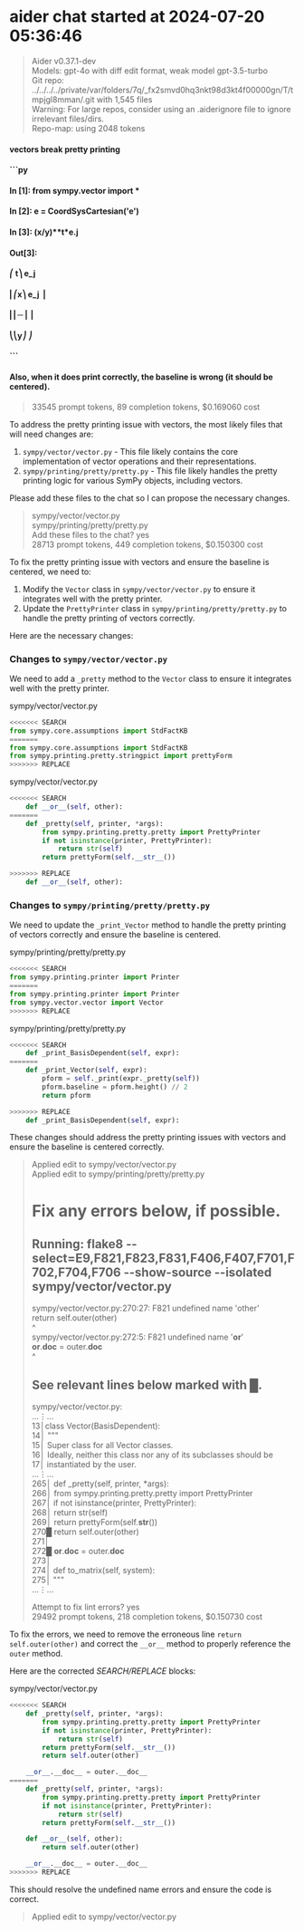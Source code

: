 
# aider chat started at 2024-07-20 05:36:46

> Aider v0.37.1-dev  
> Models: gpt-4o with diff edit format, weak model gpt-3.5-turbo  
> Git repo: ../../../../private/var/folders/7q/_fx2smvd0hq3nkt98d3kt4f00000gn/T/tmpjgl8mman/.git with 1,545 files  
> Warning: For large repos, consider using an .aiderignore file to ignore irrelevant files/dirs.  
> Repo-map: using 2048 tokens  

#### vectors break pretty printing  
#### ```py  
#### In [1]: from sympy.vector import *  
####   
#### In [2]: e = CoordSysCartesian('e')  
####   
#### In [3]: (x/y)**t*e.j  
#### Out[3]:  
#### ⎛   t⎞ e_j  
#### ⎜⎛x⎞ e_j ⎟  
#### ⎜⎜─⎟ ⎟  
#### ⎝⎝y⎠ ⎠  
#### ```  
####   
#### Also, when it does print correctly, the baseline is wrong (it should be centered).  
> 33545 prompt tokens, 89 completion tokens, $0.169060 cost  

To address the pretty printing issue with vectors, the most likely files that will need changes are:

1. `sympy/vector/vector.py` - This file likely contains the core implementation of vector operations and their representations.
2. `sympy/printing/pretty/pretty.py` - This file likely handles the pretty printing logic for various SymPy objects, including vectors.

Please add these files to the chat so I can propose the necessary changes.

> sympy/vector/vector.py  
> sympy/printing/pretty/pretty.py  
> Add these files to the chat? yes  
> 28713 prompt tokens, 449 completion tokens, $0.150300 cost  

To fix the pretty printing issue with vectors and ensure the baseline is centered, we need to:

1. Modify the `Vector` class in `sympy/vector/vector.py` to ensure it integrates well with the pretty printer.
2. Update the `PrettyPrinter` class in `sympy/printing/pretty/pretty.py` to handle the pretty printing of vectors correctly.

Here are the necessary changes:

### Changes to `sympy/vector/vector.py`

We need to add a `_pretty` method to the `Vector` class to ensure it integrates well with the pretty printer.

sympy/vector/vector.py
```python
<<<<<<< SEARCH
from sympy.core.assumptions import StdFactKB
=======
from sympy.core.assumptions import StdFactKB
from sympy.printing.pretty.stringpict import prettyForm
>>>>>>> REPLACE
```

sympy/vector/vector.py
```python
<<<<<<< SEARCH
    def __or__(self, other):
=======
    def _pretty(self, printer, *args):
        from sympy.printing.pretty.pretty import PrettyPrinter
        if not isinstance(printer, PrettyPrinter):
            return str(self)
        return prettyForm(self.__str__())

>>>>>>> REPLACE
    def __or__(self, other):
```

### Changes to `sympy/printing/pretty/pretty.py`

We need to update the `_print_Vector` method to handle the pretty printing of vectors correctly and ensure the baseline is centered.

sympy/printing/pretty/pretty.py
```python
<<<<<<< SEARCH
from sympy.printing.printer import Printer
=======
from sympy.printing.printer import Printer
from sympy.vector.vector import Vector
>>>>>>> REPLACE
```

sympy/printing/pretty/pretty.py
```python
<<<<<<< SEARCH
    def _print_BasisDependent(self, expr):
=======
    def _print_Vector(self, expr):
        pform = self._print(expr._pretty(self))
        pform.baseline = pform.height() // 2
        return pform

>>>>>>> REPLACE
    def _print_BasisDependent(self, expr):
```

These changes should address the pretty printing issues with vectors and ensure the baseline is centered correctly.

> Applied edit to sympy/vector/vector.py  
> Applied edit to sympy/printing/pretty/pretty.py  
>  
> # Fix any errors below, if possible.  
>  
> ## Running: flake8 --select=E9,F821,F823,F831,F406,F407,F701,F702,F704,F706 --show-source --isolated sympy/vector/vector.py  
>  
> sympy/vector/vector.py:270:27: F821 undefined name 'other'  
> return self.outer(other)  
> ^  
> sympy/vector/vector.py:272:5: F821 undefined name '__or__'  
> __or__.__doc__ = outer.__doc__  
> ^  
>  
> ## See relevant lines below marked with █.  
>  
> sympy/vector/vector.py:  
> ...⋮...  
> 13│class Vector(BasisDependent):  
> 14│    """  
> 15│    Super class for all Vector classes.  
> 16│    Ideally, neither this class nor any of its subclasses should be  
> 17│    instantiated by the user.  
> ...⋮...  
> 265│    def _pretty(self, printer, *args):  
> 266│        from sympy.printing.pretty.pretty import PrettyPrinter  
> 267│        if not isinstance(printer, PrettyPrinter):  
> 268│            return str(self)  
> 269│        return prettyForm(self.__str__())  
> 270█        return self.outer(other)  
> 271│  
> 272█    __or__.__doc__ = outer.__doc__  
> 273│  
> 274│    def to_matrix(self, system):  
> 275│        """  
> ...⋮...  
>  
> Attempt to fix lint errors? yes  
> 29492 prompt tokens, 218 completion tokens, $0.150730 cost  

To fix the errors, we need to remove the erroneous line `return self.outer(other)` and correct the `__or__` method to properly reference the `outer` method.

Here are the corrected *SEARCH/REPLACE* blocks:

sympy/vector/vector.py
```python
<<<<<<< SEARCH
    def _pretty(self, printer, *args):
        from sympy.printing.pretty.pretty import PrettyPrinter
        if not isinstance(printer, PrettyPrinter):
            return str(self)
        return prettyForm(self.__str__())
        return self.outer(other)

    __or__.__doc__ = outer.__doc__
=======
    def _pretty(self, printer, *args):
        from sympy.printing.pretty.pretty import PrettyPrinter
        if not isinstance(printer, PrettyPrinter):
            return str(self)
        return prettyForm(self.__str__())

    def __or__(self, other):
        return self.outer(other)

    __or__.__doc__ = outer.__doc__
>>>>>>> REPLACE
```

This should resolve the undefined name errors and ensure the code is correct.

> Applied edit to sympy/vector/vector.py  
